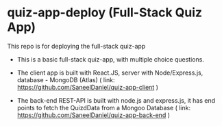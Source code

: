 # quiz-app-deploy (Full-Stack Quiz App)

This repo is for deploying the full-stack quiz-app 

- This is a basic full-stack quiz-app, with multiple choice questions. 

- The client app is built with React.JS, server with Node/Express.js, database - MongoDB (Atlas) 
  ( link: https://github.com/SaneelDaniel/quiz-app-client )

- The back-end REST-API is built with node.js and express.js, it has end points to fetch the QuizdData from a Mongoo Database 
  ( link: https://github.com/SaneelDaniel/quiz-app-back-end )
